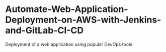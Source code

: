 # Automate-Web-Application-Deployment-on-AWS-with-Jenkins-and-GitLab-CI-CD
Deployment of a web application using popular DevOps tools
